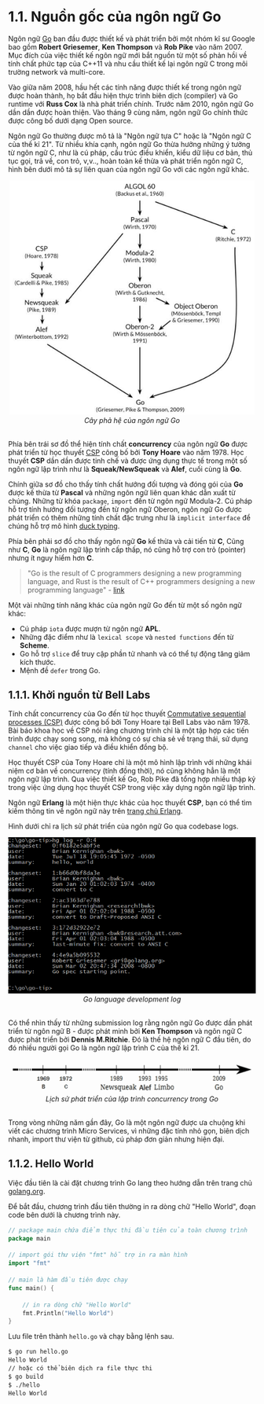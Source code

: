 # 1.1. Nguồn gốc của ngôn ngữ Go

Ngôn ngữ [Go](https://golang.org/) ban đầu được thiết kế và phát triển bởi một nhóm kĩ sư Google bao gồm **Robert Griesemer**, **Ken Thompson** và **Rob Pike** vào năm 2007. Mục đích của việc thiết kế ngôn ngữ mới bắt nguồn từ một số phản hồi về tính chất phức tạp của C++11 và nhu cầu thiết kế lại ngôn ngữ C trong môi trường network và multi-core.

Vào giữa năm 2008, hầu hết các tính năng được thiết kế trong ngôn ngữ được hoàn thành, họ bắt đầu hiện thực trình biên dịch (compiler) và Go runtime với **Russ Cox** là nhà phát triển chính. Trước năm 2010, ngôn ngữ Go dần dần được hoàn thiện. Vào tháng 9 cùng năm, ngôn ngữ Go chính thức được công bố dưới dạng Open source.

Ngôn ngữ Go thường được mô tả là "Ngôn ngữ tựa C" hoặc là "Ngôn ngữ C của thế kỉ 21". Từ nhiều khía cạnh, ngôn ngữ Go thừa hưởng những ý tưởng từ ngôn ngữ C, như là cú pháp, cấu trúc điều khiển, kiểu dữ liệu cơ bản, thủ tục gọi, trả về, con trỏ, v,v.., hoàn toàn kế thừa và phát triển ngôn ngữ C, hình bên dưới mô tả sự liên quan của ngôn ngữ Go với các ngôn ngữ khác.

<div align="center">
	<img src="../images/ch1-1-go-family-tree.png" width="500">
	<br/>
	<span align="center">
		<i>Cây phả hệ của ngôn ngữ Go</i>
	</span>
</div>
<br/>

Phía bên trái sơ đồ thể hiện tính chất **concurrency** của ngôn ngữ **Go** được phát triển từ học thuyết [CSP](https://en.wikipedia.org/wiki/Communicating_sequential_processes) công bố bởi **Tony Hoare** vào năm 1978. Học thuyết **CSP** dần dần được tinh chế và được ứng dụng thực tế trong một số ngôn ngữ lập trình như là **Squeak/NewSqueak** và **Alef**, cuối cùng là **Go**.

Chính giữa sơ đồ cho thấy tính chất hướng đối tượng và đóng gói của **Go** được kế thừa từ **Pascal** và những ngôn ngữ liên quan khác dẫn xuất từ chúng. Những từ khóa `package`, `import` đến từ ngôn ngữ Modula-2. Cú pháp hỗ trợ tính hướng đối tượng đến từ ngôn ngữ Oberon, ngôn ngữ Go được phát triển có thêm những tính chất đặc trưng như là `implicit interface` để chúng hỗ trợ mô hình [duck typing](https://en.wikipedia.org/wiki/Duck_typing).

Phía bên phải sơ đồ cho thấy ngôn ngữ **Go** kế thừa và cải tiến từ **C**, Cũng như **C**, **Go** là ngôn ngữ lập trình cấp thấp, nó cũng hỗ trợ con trỏ (pointer) nhưng ít nguy hiểm hơn **C**.

> "Go is the result of C programmers designing a new programming language, and Rust is the result of C++ programmers designing a new programming language" - [link](https://drewdevault.com/2019/03/25/Rust-is-not-a-good-C-replacement.html)

Một vài những tính năng khác của ngôn ngữ Go đến từ một số ngôn ngữ khác:
  * Cú pháp `iota` được mượn từ ngôn ngữ **APL**.
  * Những đặc điểm như là `lexical scope` và `nested functions` đến từ **Scheme**.
  * Go hỗ trợ `slice` để truy cập phần tử nhanh và có thể tự động tăng giảm kích thước.
  * Mệnh đề `defer` trong Go.

## 1.1.1. Khởi nguồn từ Bell Labs

Tính chất concurrency của Go đến từ học thuyết [Commutative sequential processes (CSP)](https://www.cs.cmu.edu/~crary/819-f09/Hoare78.pdf) được công bố bởi Tony Hoare tại Bell Labs vào năm 1978. Bài báo khoa học về CSP nói rằng chương trình chỉ là một tập hợp các tiến trình được chạy song song, mà không có sự chia sẻ về trạng thái, sử dụng `channel` cho việc giao tiếp và điều khiển đồng bộ.

Học thuyết CSP của Tony Hoare chỉ là một mô hình lập trình với những khái niệm cơ bản về concurrency (tính đồng thời), nó cũng không hẳn là một ngôn ngữ lập trình. Qua việc thiết kế Go, Rob Pike đã tổng hợp nhiều thập kỷ trong việc ứng dụng học thuyết CSP trong việc xây dựng ngôn ngữ lập trình.

Ngôn ngữ **Erlang** là một hiện thực khác của học thuyết **CSP**, bạn có thể tìm kiếm thông tin về ngôn ngữ này trên [trang chủ Erlang](https://www.erlang.org/).

Hình dưới chỉ ra lịch sử phát triển của ngôn ngữ Go qua codebase logs.

<div align="center">
	<img src="../images/ch1-2-go-log4.png" width="600">
	<br/>
	<span align="center">
		<i>Go language development log</i>
	</span>
</div>
<br/>

Có thể nhìn thấy từ những submission log rằng ngôn ngữ Go được dần phát triển từ ngôn ngữ B - được phát minh bởi **Ken Thompson** và ngôn ngữ C được phát triển bởi **Dennis M.Ritchie**. Đó là thế hệ ngôn ngữ C đầu tiên, do đó nhiều người gọi Go là ngôn ngữ lập trình C của thế kỉ 21.

<div align="center">
	<img src="../images/ch1-3-go-history.png" width="500">
	<br/>
	<span align="center">
		<i>Lịch sử phát triển của lập trình concurrency trong Go</i>
	</span>
</div>
<br/>

Trong vòng những năm gần đây, Go là một ngôn ngữ được ưa chuộng khi viết các chương trình Micro Services, vì những đặc tính nhỏ gọn, biên dịch nhanh, import thư viện từ github, cú pháp đơn giản nhưng hiện đại.

## 1.1.2. Hello World

Việc đầu tiên là cài đặt chương trình Go lang theo hướng dẫn trên trang chủ [golang.org](https://golang.org/).

Để bắt đầu, chương trình đầu tiên thường in ra dòng chữ "Hello World", đoạn code bên dưới là chương trình này.

```go
// package main chứa điểm thực thi đầu tiên của toàn chương trình
package main

// import gói thư viện "fmt" hỗ trợ in ra màn hình
import "fmt"

// main là hàm đầu tiên được chạy
func main() {

    // in ra dòng chữ "Hello World"
    fmt.Println("Hello World")
}
```

Lưu file trên thành `hello.go` và chạy bằng lệnh sau.

```sh
$ go run hello.go
Hello World
// hoặc có thể biên dịch ra file thực thi
$ go build
$ ./hello
Hello World
```
